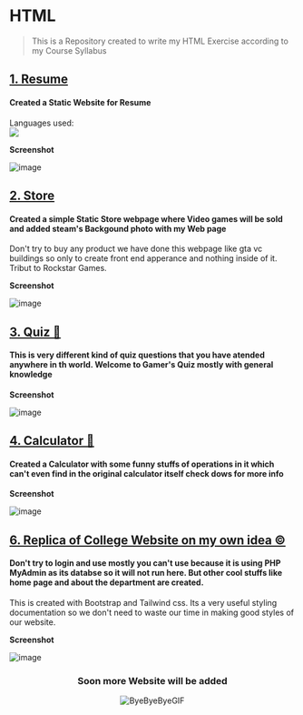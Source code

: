 # HTML
> This is a Repository created to write my HTML Exercise according to my Course Syllabus

## [1. Resume](https://my-resume-static.netlify.app/ "Visit my Profile Webpage")
<h4> Created a Static Website for Resume </h4>
  Languages used:<br>
      <img src="https://skillicons.dev/icons?i=html,css &perline = 5" />

<b>Screenshot</b>
      
![image](https://github.com/user-attachments/assets/083648eb-88eb-407b-9e6c-7af1bd558763)


## [2. Store](https://different-kindof-store.netlify.app/ "Store")
<h4> Created a simple Static Store webpage where Video games will be sold and added steam's Backgound photo with my Web page </h4>
<p>Don't try to buy any product we have done this webpage like gta vc buildings so only to create front end apperance and nothing inside of it. Tribut to Rockstar Games. </p>

<b>Screenshot</b>

![image](https://github.com/user-attachments/assets/57a6b53c-dfcb-41c2-b683-8cccefef3f4d)


## [3. Quiz 💫](https://kindof-quiz.netlify.app/ "Quiz")
<h4> This is very different kind of quiz questions that you have atended anywhere in th world. Welcome to Gamer's Quiz mostly with general knowledge </h4>

<b>Screenshot</b>

![image](https://github.com/user-attachments/assets/0985f81b-e239-4915-9db9-45f748f68636)

       
## [4. Calculator 🤔](https://different-sci-calculator.netlify.app/ "Calculator")
<h4> Created a Calculator with some funny stuffs of operations in it which can't even find in the original calculator itself check dows for more info </h4>

<b>Screenshot</b>

![image](https://github.com/user-attachments/assets/9d1426dd-5f56-4ca0-8b97-6466780ae632)


## [6. Replica of College Website on my own idea ©️](https://pucs.netlify.app/ "College Website")
<h4>Don't try to login and use mostly you can't use because it is using PHP MyAdmin as its databse so it will not run here. But other cool stuffs like home page and about the department are created. </h4>
<p>This is created with Bootstrap and Tailwind css. Its a very useful styling documentation so we don't need to waste our time in making good styles of our website. </p>

<b>Screenshot</b>

![image](https://github.com/user-attachments/assets/5b486655-f892-4483-9676-ee48130afb40)




<div align="center">
  <h3>Soon more Website will be added </h3> 
  
  ![ByeByeByeGIF](https://github.com/user-attachments/assets/7e6cb814-961d-4de1-98f2-12d8f425e3aa)
  
  
</div>

